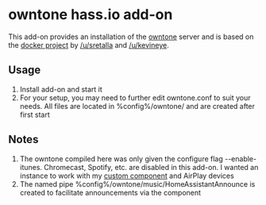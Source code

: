 # owntone hass.io add-on
This add-on provides an installation of the [owntone](https://github.com/owntone/owntone-server) server and is based on the [docker project](https://github.com/sretalla/docker-forked-daapd) by [/u/sretalla](https://github.com/sretalla) and [/u/kevineye](https://github.com/kevineye).

## Usage
1) Install add-on and start it
2) For your setup, you may need to further edit owntone.conf to suit your needs. All files are located in %config%/owntone/ and are created after first start

## Notes
1) The owntone compiled here was only given the configure flag --enable-itunes. Chromecast, Spotify, etc. are disabled in this add-on. I wanted an instance to work with my [custom component](https://github.com/johnpdowling/custom_components/tree/master/forked-daapd) and AirPlay devices
2) The named pipe %config%/owntone/music/HomeAssistantAnnounce is created to facilitate announcements via the component
